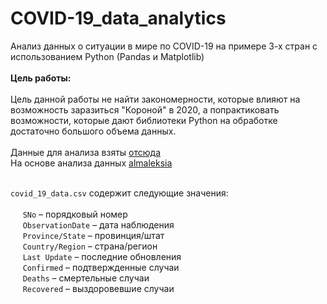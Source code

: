 # COVID-19_data_analytics
Анализ данных о ситуации в мире по COVID-19 на примере 3-х стран с использованием Python (Pandas и Matplotlib)
<br><br>
**Цель работы:** <br>
<br>
Цель данной работы не найти закономерности, которые влияют на возможность заразиться "Короной" в 2020, а попрактиковать возможности, которые дают библиотеки Python на обработке достаточно большого объема данных.
<br><br>
Данные для анализа взяты 
<a href="https://www.kaggle.com/sudalairajkumar/novel-corona-virus-2019-dataset" title="novel-corona-virus-2019-dataset">отсюда </a><br>
На основе анализа данных <a href="https://github.com/almaleksia" title="almaleksia">almaleksia </a><br><br>

`covid_19_data.csv` содержит следующие значения: <br><br>
&nbsp;&nbsp;&nbsp;&nbsp; `SNo` – порядковый номер <br>
&nbsp;&nbsp;&nbsp;&nbsp; `ObservationDate` – дата наблюдения <br>
&nbsp;&nbsp;&nbsp;&nbsp;  `Province/State` – провинция/штат <br> 
&nbsp;&nbsp;&nbsp;&nbsp;  `Country/Region` – страна/регион <br>
&nbsp;&nbsp;&nbsp;&nbsp;  `Last Update` – последние обновления <br>
&nbsp;&nbsp;&nbsp;&nbsp;  `Confirmed` – подтвержденные случаи <br> 
&nbsp;&nbsp;&nbsp;&nbsp;  `Deaths` – смертельные случаи <br> 
&nbsp;&nbsp;&nbsp;&nbsp;  `Recovered` – выздоровевшие случаи <br> <br><br>

